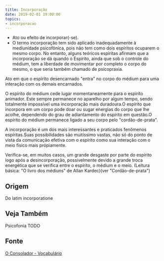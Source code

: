 ```yaml
---
title: Incorporação
date: 2019-02-01 19:00:00
topics:
- incorporacao
---
```


* Ato ou efeito de incorporar(-se).  
* O termo incorporação tem sido aplicado inadequadamente à mediunidade
  psicofônica, pois não tem como dois espíritos ocuparem o mesmo corpo. No
  entanto, alguns teóricos espíritas afirmam que a incorporação se dá quando o
  Espírito, ainda que sob o controle do médium, tem a liberdade de movimentar
  por completo o corpo do mesmo, o que seria também chamado de psicopraxia. 

Ato em que o espírito desencarnado "entra" no corpo do médium para uma
interação com os demais encarnados. 

O espírito do médium cede lugar momentaneamente para o espírito animador. Este
sempre permanece no aparelho por algum tempo, sendo totalmente impossível uma
incorporação mais duradoura.O espírito que incorpora em um corpo pode doar ou
sugar energias do corpo que lhe acolhe, dependendo do grau de adiantamento do
espírito em questão.O espírito do médium permanece ligado a seu corpo pelo
"cordão-de-prata".

A incorporação é um dos mais interessantes e praticados fenômenos espíritas.Suas
possibilidades são muitíssimo vastas, não só do ponto de vista da comunicação
efetiva com o espírito como sua interação com o meio físico mais
própiamente.

Verifica-se, em muitos casos, um grande desgaste por parte do espírito logo após
a desincorporação, possivelmente devido a grande troca energética que se
verifica entre o espírito, o médium e o meio. (Leitura básica: "O livro dos
médiuns" de Allan Kardec)(ver "Cordão-de-prata") 

## Origem
Do latim incorporatione

## Veja Também
Psicofonia
TODO

## Fonte
[O Consolador - Vocabulário](http://www.oconsolador.com.br/linkfixo/vocabulario/principal.html)


